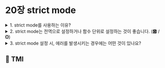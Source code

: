 # 20장 strict mode

<details>

<summary> 1. strict mode를 사용하는 이유? </summary>

```
오타나 문법적 지식 미비로 인해서 코드 상의 오류가 발생할 수 있다.
strict mode는 오류를 발생시킬 가능성이 높거나 자바스크립트의 최적화 작업에 문제를 일으킬 수 있는
코드에 대한 명시적 에러를 발생시켜 코드의 안정성을 높일 수 있습니다.

코드 컨벤션을 설정 파일 형태로 설정하고 강제할 수 있기 때문에, 유사한 기능을 하는 eslint를
사용할 수도 있습니다.

```

</details>

<details>

<summary> 2. strict mode는 전역으로 설정하거나 함수 단위로 설정하는 것이 좋습니다. (🅾️ / ❎)</summary>

```
❎
전역으로 strict mode를 적용 시, 외부 서드파티 라이브러리 등은 non-strict mode인데
어떤 부분들은 strict-mode로 혼용하는 경우, 에러가 발생할 수 있습니다.
함수 단위로 적용할 경우 번거로운 뿐만 아니라, 함수 내부에는 strict mode를, 함수의 외부 컨텍스트에 strict mode를 적용하지 않을 경우 에러가 발생할 수 있다는 점에서 바람직하지 않습니다.
따라서, 즉시 실행 함수로 감싼 스크립트 단위로 적용하는 것이 바람직합니다.
```

</details>

<details>

<summary> 3. strict mode 설정 시, 에러를 발생시키는 경우에는 어떤 것이 있나요?</summary>

```
strict mode 설정 시, 암묵적 전역, 변수, 매개변수, 함수를 delete 하려는 경우, 매개변수의 이름을 중복하거나 with문을 사용할 때
에러를 발생시킵니다.
암묵적 전역은 변수를 선언하지 않았는데, 해당 변수에 값을 할당하려는 등, 변수를 참조하려는 경우에 암묵적으로 전역 변수로 선언됩니다.
with문은 해당 스코프 체인에 with로 전달된 객체를 등록하려는 경우에 해당됩니다.
```

</details>

## 💭 TMI

>
